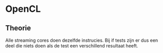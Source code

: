 # OpenCL

## Theorie

Alle streaming cores doen dezelfde instrucies. Bij if tests zijn er dus een deel die niets doen als de test een verschillend resultaat heeft.